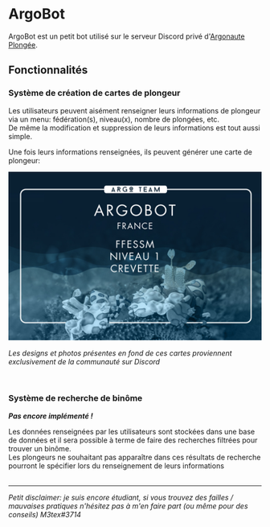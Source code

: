 # ArgoBot
ArgoBot est un petit bot utilisé sur le serveur Discord privé d'[Argonaute Plongée].


## Fonctionnalités

### Système de création de cartes de plongeur
Les utilisateurs peuvent aisément renseigner leurs informations de plongeur via un menu: fédération(s), niveau(x), nombre de plongées, etc. <br/>
De même la modification et suppression de leurs informations est tout aussi simple.

Une fois leurs informations renseignées, ils peuvent générer une carte de plongeur:

![Un exemple de carte générée][carte exemple]

*Les designs et photos présentes en fond de ces cartes proviennent exclusivement de la communauté sur Discord*


<br/>

### Système de recherche de binôme
_**Pas encore implémenté !**_

Les données renseignées par les utilisateurs sont stockées dans une base de données et il sera possible à terme de faire des recherches filtrées pour trouver un binôme. <br/>
Les plongeurs ne souhaitant pas apparaître dans ces résultats de recherche pourront le spécifier lors du renseignement de leurs informations <br/><br/>



---
*Petit disclaimer: je suis encore étudiant, si vous trouvez des failles / mauvaises pratiques n'hésitez pas à m'en faire part (ou même pour des conseils) M3tex#3714*



[carte exemple]: examples/ArgoBot_card_example.jpg
[Argonaute Plongée]: https://www.youtube.com/@ArgonautePlongee